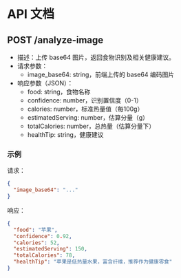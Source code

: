 # API 文档

## POST /analyze-image

- 描述：上传 base64 图片，返回食物识别及相关健康建议。
- 请求参数：
  - image_base64: string，前端上传的 base64 编码图片
- 响应参数（JSON）：
  - food: string，食物名称
  - confidence: number，识别置信度（0-1）
  - calories: number，标准热量值（每100g）
  - estimatedServing: number，估算分量（g）
  - totalCalories: number，总热量（估算分量下）
  - healthTip: string，健康建议

### 示例

请求：
```json
{
  "image_base64": "..."
}
```

响应：
```json
{
  "food": "苹果",
  "confidence": 0.92,
  "calories": 52,
  "estimatedServing": 150,
  "totalCalories": 78,
  "healthTip": "苹果是低热量水果，富含纤维，推荐作为健康零食"
}
```
